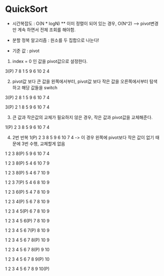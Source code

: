 # QuickSort

* 시간복잡도 : O(N * logN)
** 이미 정렬이 되어 있는 경우, O(N^2)
--> pivot변경만 계속 하면서 전체 조회를 해야함.

* 분할 정복 알고리즘 : 원소를 두 집합으로 나눈다!
- 기준 값 : pivot

1. index = 0 인 값을 pivot값으로 설정한다.

3(P) 7 8 1 5 9 6 10 2 4

2. pivot값 보다 큰 값을 왼쪽에서부터, pivot값 보다 작은 값을 오른쪽에서부터 탐색하고 해당 값들을 switch

3(P) 2 8 1 5 9 6 10 7 4

3(P) 2 1 8 5 9 6 10 7 4

3. 큰 값과 작은값의 교체가 필요하지 않은 경우, 작은 값과 pivot값을 교체해준다.

1(P) 2 3 8 5 9 6 10 7 4

4. 2번 반복
1(P) 2 3 8 5 9 6 10 7 4 -> 이 경우 왼쪽에 pivot보다 작은 값이 없기 때문에 3번 수행, 교체할게 없음

1 2 3 8(P) 5 9 6 10 7 4

1 2 3 8(P) 5 4 6 10 7 9

1 2 3 8(P) 5 4 6 7 10 9

1 2 3 7(P) 5 4 6 8 10 9

1 2 3 6(P) 5 4 7 8 10 9

1 2 3 4(P) 5 6 7 8 10 9

1 2 3 4 5(P) 6 7 8 10 9

1 2 3 4 5 6(P) 7 8 10 9

1 2 3 4 5 6 7(P) 8 10 9

1 2 3 4 5 6 7 8(P) 10 9

1 2 3 4 5 6 7 8(P) 9 10

1 2 3 4 5 6 7 8 9(P) 10

1 2 3 4 5 6 7 8 9 10(P)
